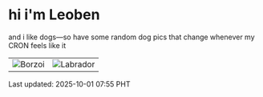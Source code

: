 # hi i'm Leoben

and i like dogs—so have some random dog pics that change whenever my CRON feels like it

|  |  |
|--------|----------|
| ![Borzoi](https://random-dog-vercel.vercel.app/api/random-borzoi?v=1759276512) | ![Labrador](https://random-dog-vercel.vercel.app/api/random-labrador?v=1759276512) |

Last updated: 2025-10-01 07:55 PHT
